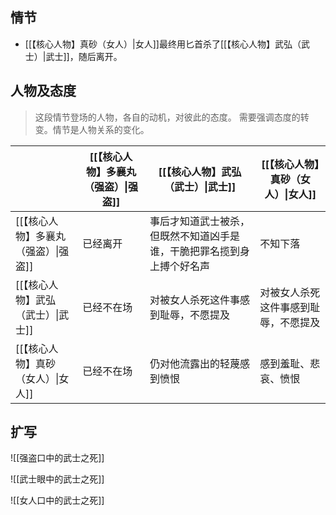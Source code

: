 ## 情节

- [[【核心人物】真砂（女人）|女人]]最终用匕首杀了[[【核心人物】武弘（武士）|武士]]，随后离开。

## 人物及态度

> 这段情节登场的人物，各自的动机，对彼此的态度。
> 需要强调态度的转变。情节是人物关系的变化。

|                        | [[【核心人物】多襄丸 （强盗）\|强盗]] | [[【核心人物】武弘（武士）\|武士]]                | [[【核心人物】真砂（女人）\|女人]] |
| ---------------------- | ---------------------- | ----------------------------------- | -------------------- |
| [[【核心人物】多襄丸 （强盗）\|强盗]] | 已经离开                   | 事后才知道武士被杀，但既然不知道凶手是谁，干脆把罪名揽到身上搏个好名声 | 不知下落                 |
| [[【核心人物】武弘（武士）\|武士]]   | 已经不在场                  | 对被女人杀死这件事感到耻辱，不愿提及                  | 对被女人杀死这件事感到耻辱，不愿提及   |
| [[【核心人物】真砂（女人）\|女人]]   | 已经不在场                  | 仍对他流露出的轻蔑感到愤恨                       | 感到羞耻、悲哀、愤恨           |

## 扩写

![[强盗口中的武士之死]]

![[武士眼中的武士之死]]

![[女人口中的武士之死]]
